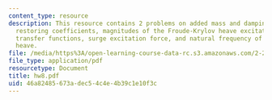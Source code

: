 ```yaml
---
content_type: resource
description: This resource contains 2 problems on added mass and damping coefficients,
  restoring coefficients, magnitudes of the Froude-Krylov heave excitation force,
  transfer functions, surge excitation force, and natural frequency of the buoy in
  heave.
file: /media/https%3A/open-learning-course-data-rc.s3.amazonaws.com/2-22-design-principles-for-ocean-vehicles-13-42-spring-2005/46a82485673adec54c4e4b39c1e10f3c_hw8.pdf
file_type: application/pdf
resourcetype: Document
title: hw8.pdf
uid: 46a82485-673a-dec5-4c4e-4b39c1e10f3c
---
```

